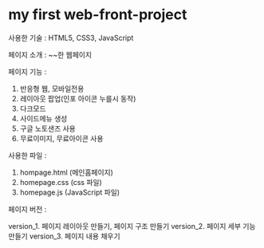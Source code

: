 # my first web-front-project

사용한 기술 : HTML5, CSS3, JavaScript

페이지 소개 : ~~한 웹페이지

페이지 기능 :

1. 반응형 웹, 모바일전용
2. 레이아웃 팝업(인포 아이콘 누를시 동작)
3. 다크모드
4. 사이드메뉴 생성
5. 구글 노토샌즈 사용
6. 무료이미지, 무료아이콘 사용

사용한 파일 :

1. hompage.html (메인홈페이지)
2. homepage.css (css 파일)
3. homepage.js (JavaScript 파일)

페이지 버전 :

version_1. 페이지 레이아웃 만들기, 페이지 구조 만들기
version_2. 페이지 세부 기능 만들기
version_3. 페이지 내용 채우기

